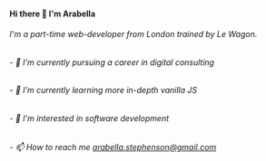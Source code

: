 #### Hi there 👋 I'm Arabella
###### I'm a part-time web-developer from London trained by Le Wagon.

###### - 🔭 I’m currently pursuing a career in digital consulting
###### - 🌱 I’m currently learning more in-depth vanilla JS
###### - 💭 I'm interested in software development
###### - 📫 How to reach me arabella.stephenson@gmail.com

